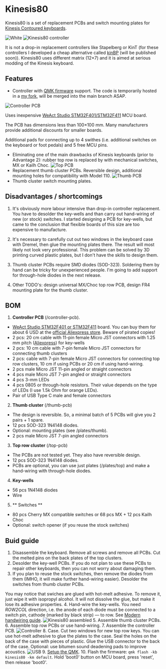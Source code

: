 # Kinesis80
Kinesis80 is a set of replacement PCBs and switch mounting plates for [Kinesis Contoured keyboards](https://deskthority.net/wiki/Kinesis_Contoured).

![White](https://i.imgur.com/Ya9aLS9.jpg)
![Kinesis80 controller](https://i.imgur.com/Im19DdH.jpg)

It is not a drop-in replacement controllers like Stapelberg or KinT (for these controllers I developed a cheap alternative called [kinBP](https://github.com/DmNosachev/kinbp) (will be published soon)). Kinesis80 uses different matrix (12×7) and it is aimed at serious modding of the Kinesis keyboard.

## Features
- Controller with [QMK firmware](https://qmk.fm/) support. The code is temporarily hosted in a [my fork](https://github.com/DmNosachev/qmk_firmware/tree/kinesis80/keyboards/kinesis80), will be merged into the main branch ASAP.

![Controller PCB](https://i.imgur.com/wtBfSYd.png)

Uses inexpensive [WeAct Studio STM32F401/STM32F411](https://github.com/WeActTC/MiniSTM32F4x1) MCU board.

The PCB has dimensions less than 100×100 mm. Many manufacturers provide additional discounts for smaller boards.

Additional pads for connecting up to 4 swithes (i.e. additional switches on the keyboard or foot pedals) and 5 free MCU pins.

- Eliminating one of the main drawbacks of Kinesis keyboards (prior to Advantage 2): rubber top row is replaced by with mechanical switches, MX or Kailh Choc.
![Top PCB](https://i.imgur.com/iGHvibC.png)
- Replacement thumb cluster PCBs. Reversible design, additional mounting holes for compatibility with Model 110.
![Thumb PCB](https://i.imgur.com/MtVvEAH.png)
- Thumb cluster switch mounting plates.

## Disadvantages / shortcomings
1. It's obviously more labour intensive than drop-in controller replacement. You have to desolder the key-wells and than carry out hand-wiring of new (or stock) switches. I started designing a PCB for key-wells, but came to the conclusion that flexible boards of this size are too expensive to manufacture.

2. It's necessary to carefully cut out two windows in the keyboard case with Dremel, then glue the mounting plates there. The result will most likely not look very professional. This problem can be solved by 3D printing curved plastic plates, but I don't have the skills to design them.

3. Thumb cluster PCBs require SMD diodes (SOD-323). Soldering them by hand can be tricky for unexperienced people. I'm going to add support for through-hole diodes in the next release.

4. Other TODO's: design universal MX/Choc top row PCB, design FR4 mounting plate for the thumb cluster.

## BOM

1. **Controller PCB** (/controller-pcb).
  - [WeAct Studio STM32F401 or STM32F411](https://github.com/WeActTC/MiniSTM32F4x1) board. You can buy them for about 6 USD at the [official Aliexpress store](https://weactstudio.aliexpress.com/). Beware of pirated copies!
  - 2 pcs: 20 cm cable with 11-pin female Micro JST connectors with 1.25 mm pitch ([Aliexpress](https://aliexpress.com/item/4000588750065.html?sku_id=10000003451067244&spm=a2g0o.store_pc_allProduct.8148356.2.6c274451oTiXZp)) for key-wells
  - 2 pcs: 10 cm cable with 7-pin female Micro JST connectors for connecting thumb clusters
  - 2 pcs: cable with 7-pin female Micro JST connectors for connecting top row clusters, 10 cm if using PCBs or 20 cm if using hand-wiring.
  - 2 pcs male Micro JST 11-pin angled or straight connectors
  - 4 pcs male Micro JST 7-pin angled or straight connectors
  - 4 pcs 3-mm LEDs
  - 4 pcs 0805 or through-hole resistors. Their value depends on the type of LEDs (I use 1.5k Ohm for orange LEDs).
  - Pair of USB Type C male and female connectors 
2. **Thumb cluster** (/thumb-pcb)
  - The design is reversible. So, a minimal batch of 5 PCBs will give you 2 pairs + 1 spare.
  - 12 pcs SOD-323 1N4148 diodes.
  - Optional: mounting plates (see /plates/thumb).
  - 2 pcs male Micro JST 7-pin angled connectors
3. **Top row cluster** (/top-pcb)
  - The PCBs are not tested yet. They also have reversible design.
  - 12 pcs SOD-323 1N4148 diodes.
  - PCBs are optional, you can use just plates (/plates/top) and make a hand-wiring with through-hole diodes.
4. **Key-wells**
  - 56 pcs 1N4148 diodes
  - Wire
5. ** Switches **
  - 80 pcs Cherry MX compatible switches or 68 pcs MX + 12 pcs Kailh Choc
  - Optional: switch opener (if you reuse the stock switches)
  
## Buid guide
1. Disassemble the keyboard. Remove all screws and remove all PCBs. Сut the melted pins on the back plates of the top clusters.
2. Desolder the key-well PCBs. If you do not plan to use these PCBs to repair other keyboards, then you can not worry about damaging them.
3. If you plan to reuse the stock switches, then remove the diodes from them (IMHO, it will make further hand-wiring easier). Desolder the switches from thumb cluster PCBs.

You may notice that swiches are glued with hot-melt adhesive. To remove it, just wipe it with isopropyl alcohol. It will not dissolve the glue, but make it lose its adhesive properties.
4. Hand-wire the key-wells. You need *ROW2COL* direction, i.e. the anode of each diode must be connected to a switch pin, cathode (marked by black strip) — to row. See [Modern handwiring guide](https://geekhack.org/index.php?topic=87689.0).
![Kinesis80 assembled](https://i.imgur.com/PMj0pi5.jpg)
5. Assemble thumb cluster PCBs.
6. Assemble top row PCBs or use hand-wiring.
7. Assemble the controller PCB.
![Controller](https://i.imgur.com/z1OzFdg.jpg)
8. Case. Cut two windows for new top row keys. You can use hot-melt adhesive to glue the plates to the case. Seal the holes on the back of the case with pieces of plastic. Glue the USB connector to the back of the case. Optional: use bitumen sound deadening pads to improve acoustics.
![USB](https://i.imgur.com/xsuOchx.jpg)
9. [Setup the QMK](https://docs.qmk.fm/).
10. Flash the firmware: `qmk flash -kb kinesis80 -km default`. Hold 'boot0' button on MCU board, press 'reset', then release 'boot0'.
